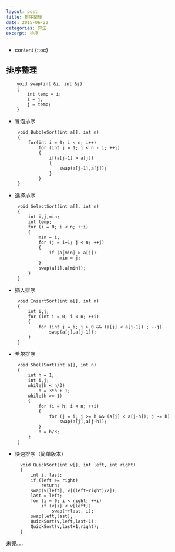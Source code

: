 ```yaml
---
layout: post
title: 排序整理
date: 2015-06-22 
categories: 算法
excerpt: 排序
---
```


* content
{:toc}

## 排序整理

		void swap(int &i, int &j) 
		{
			int temp = i;
			i = j;
			j = temp; 
		}    
   
-  冒泡排序   


		void BubbleSort(int a[], int n) 
		{
			for(int i = 0; i < n; i++)  
				for (int j = 1; j < n - i; ++j)  
				{
					if(a[j-1] > a[j]) 
					{	
      	         		swap(a[j-1],a[j]);
					}
				}
		}

    
-  选择排序 


		void SelectSort(int a[], int n) 
		{
			int i,j,min;
			int temp;
			for (i = 0; i < n; ++i)
			{
				min = i;
				for (j = i+1; j < n; ++j)
				{
					if (a[min] > a[j])
						min = j;
				}
        		swap(a[i],a[min]);
			}
		}


-  插入排序   

		void InsertSort(int a[], int n)
		{
			int i,j;
			for (int i = 0; i < n; ++i)
			{
				for (int j = i; j > 0 && (a[j] < a[j-1]) ; --j)
					swap(a[j],a[j-1]);
			}
		}

-  希尔排序   

		void ShellSort(int a[], int n) 
		{
			int h = 1;
			int i,j;
			while(h < n/3)
				h = 3*h + 1;
			while(h >= 1) 
			{
				for (i = h; i < n; ++i)
				{
					for (j = i; j >= h && (a[j] < a[j-h]); j -= h)
                		swap(a[j],a[j-h]);
				}	
				h = h/3;
			}
		}
 


- 快速排序（简单版本）  	
		
		void QuickSort(int v[], int left, int right) 
		{
			int i, last;
			if (left >= right)
				return;
			swap(v[left], v[(left+right)/2]);
    		last = left;
    		for (i = 0; i < right; ++i)
    			if (v[i] < v[left])
	    			swap(++last, i);
    		swap(left,last);
    		QuickSort(v,left,last-1);
    		QuickSort(v,last+1,right);
		}

未完。。。